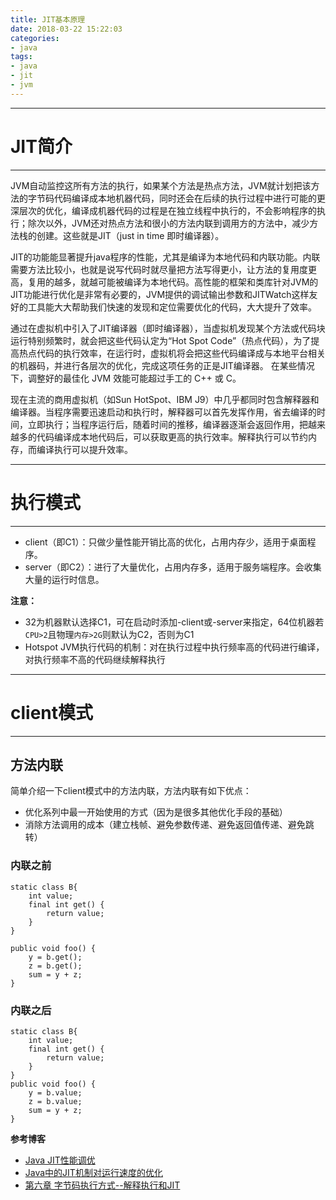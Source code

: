```yaml
---
title: JIT基本原理
date: 2018-03-22 15:22:03
categories:
- java
tags:
- java
- jit
- jvm
---
```


---
# JIT简介
---

JVM自动监控这所有方法的执行，如果某个方法是热点方法，JVM就计划把该方法的字节码代码编译成本地机器代码，同时还会在后续的执行过程中进行可能的更深层次的优化，编译成机器代码的过程是在独立线程中执行的，不会影响程序的执行；除次以外，JVM还对热点方法和很小的方法内联到调用方的方法中，减少方法栈的创建。这些就是JIT（just in time 即时编译器）。

JIT的功能能显著提升java程序的性能，尤其是编译为本地代码和内联功能。内联需要方法比较小，也就是说写代码时就尽量把方法写得更小，让方法的复用度更高，复用的越多，就越可能被编译为本地代码。高性能的框架和类库针对JVM的JIT功能进行优化是非常有必要的，JVM提供的调试输出参数和JITWatch这样友好的工具能大大帮助我们快速的发现和定位需要优化的代码，大大提升了效率。

通过在虚拟机中引入了JIT编译器（即时编译器），当虚拟机发现某个方法或代码块运行特别频繁时，就会把这些代码认定为“Hot Spot Code”（热点代码），为了提高热点代码的执行效率，在运行时，虚拟机将会把这些代码编译成与本地平台相关的机器码，并进行各层次的优化，完成这项任务的正是JIT编译器。 在某些情况下，调整好的最佳化 JVM 效能可能超过手工的 C++ 或 C。

现在主流的商用虚拟机（如Sun HotSpot、IBM J9）中几乎都同时包含解释器和编译器。当程序需要迅速启动和执行时，解释器可以首先发挥作用，省去编译的时间，立即执行；当程序运行后，随着时间的推移，编译器逐渐会返回作用，把越来越多的代码编译成本地代码后，可以获取更高的执行效率。解释执行可以节约内存，而编译执行可以提升效率。

---
# 执行模式
---

- client（即C1）：只做少量性能开销比高的优化，占用内存少，适用于桌面程序。
- server（即C2）：进行了大量优化，占用内存多，适用于服务端程序。会收集大量的运行时信息。

**注意：**

- 32为机器默认选择C1，可在启动时添加-client或-server来指定，64位机器若`CPU>2`且物理`内存>2G`则默认为C2，否则为C1
- Hotspot JVM执行代码的机制：对在执行过程中执行频率高的代码进行编译，对执行频率不高的代码继续解释执行

---
# client模式
---

## 方法内联

简单介绍一下client模式中的方法内联，方法内联有如下优点：

- 优化系列中最一开始使用的方式（因为是很多其他优化手段的基础）
- 消除方法调用的成本（建立栈帧、避免参数传递、避免返回值传递、避免跳转）

### 内联之前

```
static class B{
    int value;
    final int get() {
        return value;
    }
}

public void foo() {
    y = b.get();
    z = b.get();
    sum = y + z;
}
```

### 内联之后

```
static class B{
    int value;
    final int get() {
        return value;
    }
}
public void foo() {
    y = b.value;
    z = b.value;
    sum = y + z;
}
```

**参考博客**

- [Java JIT性能调优](http://rongmayisheng.com/post/java-jit%E6%80%A7%E8%83%BD%E8%B0%83%E4%BC%98)
- [Java中的JIT机制对运行速度的优化](http://blog.csdn.net/pwiling/article/details/51446195)
- [第六章 字节码执行方式--解释执行和JIT](http://www.cnblogs.com/java-zhao/p/5203144.html)
